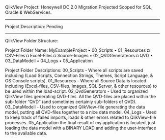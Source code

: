 QlikView Project:  Honeywell DC 2.0 Migration Projected Scoped for SQL, Oracle & WebServices.
_________________

Project Description:  Pending 
__________________
QlikView Folder Structure:

Project Folder Name: 	MyExampleProject
							• 00_Scripts
							• 01_Resources
								◘ CSV-Files
								◘ Excel-Files
								◘ Source-Images
							• 02_QVDGenerateors
								◘ QVD
							• 03_DataModell
							• 04_Logs
							• 05_Application
							
Project Folder Descriptions:
00_Scripts - Where all scripts are saved including (Load Scripts, Connection Strings, Themes, Script Language, & OS Console scripts).
01_Resources - Where all Source Data is located including (Excel-files, CSV-files, Images, SQL Server, & other resources) to be used within the load-script.
02_QvdGenerators - Used to organized QlikView files generating QVD-files. All the QVD-files are placed within the sub-folder “QVD” (and sometimes certainly sub-folders of QVD).
03_DataModell - Used to organized QlikView-file generating the data model, putting all QVD-files together to a nice data model.
04_Logs - Used to keep track of failed imports, loads & other errors related to QlikView-file processes.
05_Application the final result of my application is located, just loading the data model with a BINARY LOAD and adding the user-interface to the available data.